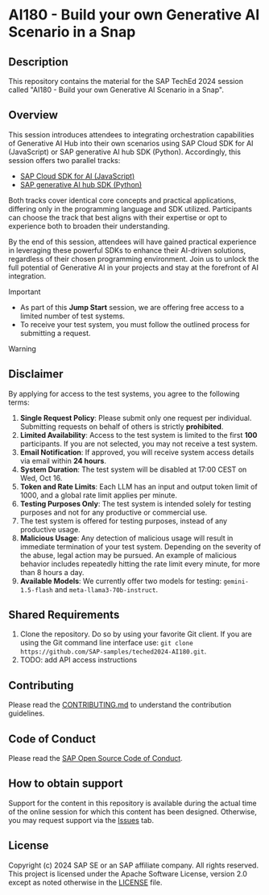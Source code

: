# AI180 - Build your own Generative AI Scenario in a Snap

## Description

This repository contains the material for the SAP TechEd 2024 session called "AI180 - Build your own Generative AI Scenario in a Snap".

## Overview

This session introduces attendees to integrating orchestration capabilities of Generative AI Hub into their own scenarios using SAP Cloud SDK for AI (JavaScript) or SAP generative AI hub SDK (Python).
Accordingly, this session offers two parallel tracks:

- [SAP Cloud SDK for AI (JavaScript)](./exercises/javascript/README.md)
- [SAP generative AI hub SDK (Python)](./exercises/python/README.md)

Both tracks cover identical core concepts and practical applications, differing only in the programming language and SDK utilized. Participants can choose the track that best aligns with their expertise or opt to experience both to broaden their understanding.

By the end of this session, attendees will have gained practical experience in leveraging these powerful SDKs to enhance their AI-driven solutions, regardless of their chosen programming environment. Join us to unlock the full potential of Generative AI in your projects and stay at the forefront of AI integration.

> [!IMPORTANT]  
> - As part of this **Jump Start** session, we are offering free access to a limited number of test systems.
> - To receive your test system, you must follow the outlined process for submitting a request.

> [!WARNING]
> ## Disclaimer
> 
> By applying for access to the test systems, you agree to the following terms:
> 1. **Single Request Policy**: Please submit only one request per individual. Submitting requests on behalf of others is strictly **prohibited**.
> 1. **Limited Availability**: Access to the test system is limited to the first **100** participants. If you are not selected, you may not receive a test system.
> 1. **Email Notification**: If approved, you will receive system access details via email within **24 hours**.
> 1. **System Duration**: The test system will be disabled at 17:00 CEST on Wed, Oct 16.
> 1. **Token and Rate Limits**: Each LLM has an input and output token limit of 1000, and a global rate limit applies per minute.
> 1. **Testing Purposes Only**: The test system is intended solely for testing purposes and not for any productive or commercial use.
> 1. The test system is offered for testing purposes, instead of any productive usage.
> 2. **Malicious Usage**: Any detection of malicious usage will result in immediate termination of your test system. Depending on the severity of the abuse, legal action may be pursued. An example of malicious behavior includes repeatedly hitting the rate limit every minute, for more than 8 hours a day.
> 1. **Available Models**: We currently offer two models for testing: `gemini-1.5-flash` and `meta-llama3-70b-instruct`.

## Shared Requirements

1. Clone the repository. Do so by using your favorite Git client. If you are using the Git command line interface use: `git clone https://github.com/SAP-samples/teched2024-AI180.git`.
2. TODO: add API access instructions

## Contributing

Please read the [CONTRIBUTING.md](./CONTRIBUTING.md) to understand the contribution guidelines.

## Code of Conduct

Please read the [SAP Open Source Code of Conduct](https://github.com/SAP-samples/.github/blob/main/CODE_OF_CONDUCT.md).

## How to obtain support

Support for the content in this repository is available during the actual time of the online session for which this content has been designed. Otherwise, you may request support via the [Issues](../../issues) tab.

## License

Copyright (c) 2024 SAP SE or an SAP affiliate company. All rights reserved. This project is licensed under the Apache Software License, version 2.0 except as noted otherwise in the [LICENSE](LICENSES/Apache-2.0.txt) file.
